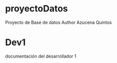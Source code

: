 # proyectoDatos
Proyecto de Base de datos
Author Azucena Quintos 

# Dev1
documentación del desarrollador 1
